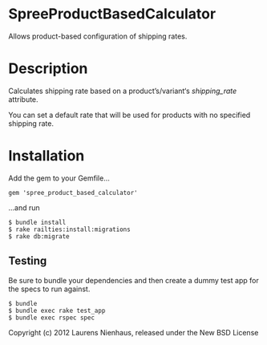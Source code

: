 SpreeProductBasedCalculator
=========================

Allows product-based configuration of shipping rates.


Description
=======

Calculates shipping rate based on a product’s/variant‘s *shipping_rate* attribute.

You can set a default rate that will be used for products with no specified shipping rate.

Installation
=======

Add the gem to your Gemfile…

    gem 'spree_product_based_calculator'

…and run
    
    $ bundle install
    $ rake railties:install:migrations
    $ rake db:migrate

Testing
-------

Be sure to bundle your dependencies and then create a dummy test app for the specs to run against.

    $ bundle
    $ bundle exec rake test_app
    $ bundle exec rspec spec

Copyright (c) 2012 Laurens Nienhaus, released under the New BSD License
